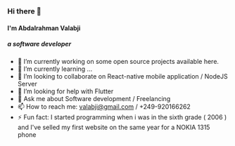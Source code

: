### Hi there 👋
#### I'm Abdalrahman Valabji
##### a software developer

- 🔭 I’m currently working on some open source projects available here.
- 🌱 I’m currently learning ...
- 👯 I’m looking to collaborate on React-native mobile application / NodeJS Server
- 🤔 I’m looking for help with Flutter
- 💬 Ask me about Software development / Freelancing
- 📫 How to reach me: valabji@gmail.com / +249-920166262
- ⚡ Fun fact: I started programming when i was in the sixth grade ( 2006 ) and I've selled my first website on the same year for a NOKIA 1315 phone

<!--
**valabji/valabji** is a ✨ _special_ ✨ repository because its `README.md` (this file) appears on your GitHub profile.

Here are some ideas to get you started:

- 🔭 I’m currently working on ...
- 🌱 I’m currently learning ...
- 👯 I’m looking to collaborate on ...
- 🤔 I’m looking for help with ...
- 💬 Ask me about ...
- 📫 How to reach me: ...
- 😄 Pronouns: ...
- ⚡ Fun fact: ...
-->

